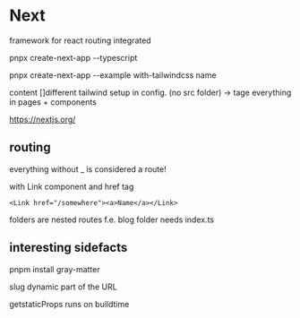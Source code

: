 # Next

framework for react
routing integrated

pnpx create-next-app --typescript

pnpx create-next-app --example with-tailwindcss name

content \[\]different tailwind setup in config. (no src folder)
-> tage everything in pages + components

https://nextjs.org/

## routing

everything without \_ is considered a route!

with Link component and href tag

    <Link href="/somewhere"><a>Name</a></Link>

folders are nested routes
f.e. blog folder needs index.ts

## interesting sidefacts

pnpm install gray-matter

slug dynamic part of the URL

getstaticProps runs on buildtime
